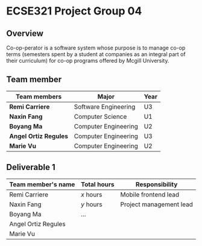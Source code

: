 # ECSE321 Project Group 04

## Overview
Co-op-perator is a software system whose purpose is to manage co-op 
terms (semesters spent by a student at companies as an integral part of 
their curriculum) for co-op programs offered by Mcgill University.

## Team member

|     Team members      |        Major        | Year|
|-----------------------|---------------------|-----|   
|**Remi Carriere**      | Software Engineering|  U3 |
|**Naxin Fang**         | Computer Science    |  U1 |
|**Boyang Ma**          | Computer Engineering|  U2 |
|**Angel Ortiz Regules**| Computer Engineering|  U3 |
|**Marie Vu**           | Computer Engineering|  U2 |


## Deliverable 1

|Team member's name |Total hours|Responsibility          |
|-------------------|-----------|------------------------|
|Remi Carriere      |  _x_ hours|Mobile frontend lead    |
|Naxin Fang         |  _y_ hours|Project management lead |
|Boyang Ma          |...        |                        |
|Angel Ortiz Regules|           |                        |
|Marie Vu           |           |                        |

